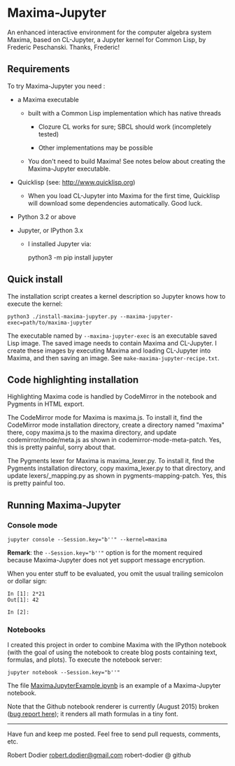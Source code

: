Maxima-Jupyter
==========

An enhanced interactive environment for the computer algebra system Maxima,
based on CL-Jupyter, a Jupyter kernel for Common Lisp, by Frederic Peschanski.
Thanks, Frederic!

## Requirements ##

To try Maxima-Jupyter you need :

 - a Maxima executable

   - built with a Common Lisp implementation which has native threads

     - Clozure CL works for sure; SBCL should work (incompletely tested)

     - Other implementations may be possible

   - You don't need to build Maxima! See notes below about creating
     the Maxima-Jupyter executable.

 - Quicklisp (see: http://www.quicklisp.org)

   - When you load CL-Jupyter into Maxima for the first time,
     Quicklisp will download some dependencies automatically.
     Good luck.

 - Python 3.2 or above

 - Jupyter, or IPython 3.x
 
   - I installed Jupyter via:

     python3 -m pip install jupyter


## Quick install ##

The installation script creates a kernel description so Jupyter knows how to execute the kernel:

    python3 ./install-maxima-jupyter.py --maxima-jupyter-exec=path/to/maxima-jupyter

The executable named by `--maxima-jupyter-exec` is an executable
saved Lisp image. The saved image needs to contain Maxima and CL-Jupyter.
I create these images by executing Maxima and loading CL-Jupyter into
Maxima, and then saving an image. See `make-maxima-jupyter-recipe.txt`.

## Code highlighting installation ##

Highlighting Maxima code is handled by CodeMirror in the notebook
and Pygments in HTML export.

The CodeMirror mode for Maxima is maxima.js. To install it, 
find the CodeMirror mode installation directory, create a directory named "maxima" there,
copy maxima.js to the maxima directory, and update codemirror/mode/meta.js
as shown in codemirror-mode-meta-patch.
Yes, this is pretty painful, sorry about that.

The Pygments lexer for Maxima is maxima_lexer.py.
To install it, find the Pygments installation directory,
copy maxima_lexer.py to that directory,
and update lexers/_mapping.py as shown in pygments-mapping-patch.
Yes, this is pretty painful too.

## Running Maxima-Jupyter

### Console mode

    jupyter console --Session.key="b''" --kernel=maxima

**Remark**: the `--Session.key="b''"` option is for the moment required because Maxima-Jupyter
does not yet support message encryption.

When you enter stuff to be evaluated, you omit the usual trailing
semicolon or dollar sign:

```
In [1]: 2*21
Out[1]: 42

In [2]: 
```

### Notebooks

I created this project in order to combine Maxima with the IPython notebook
(with the goal of using the notebook to create blog posts containing text,
formulas, and plots). To execute the notebook server:

    jupyter notebook --Session.key="b''"

The file [MaximaJupyterExample.ipynb](http://nbviewer.ipython.org/github/robert-dodier/maxima-jupyter/blob/master/MaximaJupyterExample.ipynb) is an example of a Maxima-Jupyter notebook.

Note that the Github notebook renderer is currently (August 2015) broken ([bug report here](https://github.com/jupyter/nbviewer/issues/452)); it renders all math formulas in a tiny font.

----

Have fun and keep me posted. Feel free to send pull requests, comments, etc.

Robert Dodier
robert.dodier@gmail.com
robert-dodier @ github
